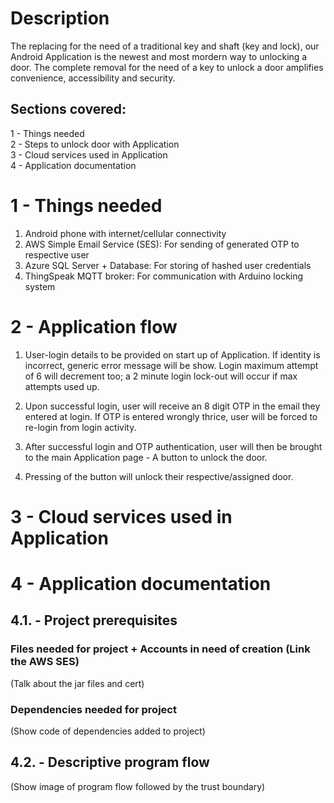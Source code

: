 # Description </br>
The replacing for the need of a traditional key and shaft (key and lock), our Android Application is the newest
and most mordern way to unlocking a door. The complete removal for the need of a key to unlock a door
amplifies convenience, accessibility and security. </br>

## Sections covered: 
1 - Things needed </br>
2 - Steps to unlock door with Application </br>
3 - Cloud services used in Application </br>
4 - Application documentation </br>

# 1 - Things needed 
1. Android phone with internet/cellular connectivity
2. AWS Simple Email Service (SES): For sending of generated OTP to respective user
3. Azure SQL Server + Database: For storing of hashed user credentials 
4. ThingSpeak MQTT broker: For communication with Arduino locking system

# 2 -  Application flow </br>
1. User-login details to be provided on start up of Application. If identity
is incorrect, generic error message will be show. Login maximum attempt of 6 will decrement too; 
a 2 minute login lock-out will occur if max attempts used up. 

2. Upon successful login, user will receive an 8 digit OTP in the email they entered at login.
If OTP is entered wrongly thrice, user will be forced to re-login from login activity. 

3. After successful login and OTP authentication, user will then be brought to the main Application page -
A button to unlock the door. 

4. Pressing of the button will unlock their respective/assigned door.  

# 3 - Cloud services used in Application


# 4 - Application documentation
## 4.1. - Project prerequisites
### Files needed for project + Accounts in need of creation (Link the AWS SES)
(Talk about the jar files and cert)
### Dependencies needed for project
(Show code of dependencies added to project)
## 4.2. - Descriptive program flow
(Show image of program flow followed by the trust boundary)
